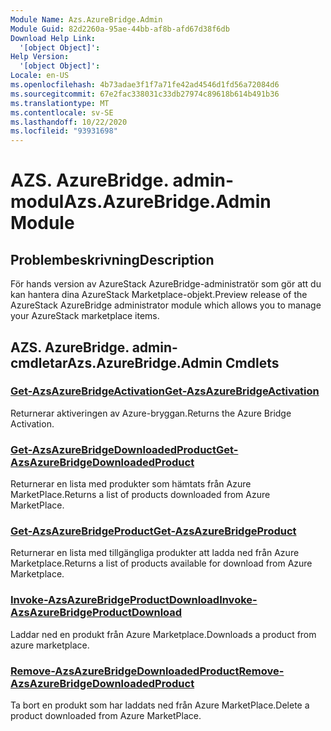 ```yaml
---
Module Name: Azs.AzureBridge.Admin
Module Guid: 82d2260a-95ae-44bb-af8b-afd67d38f6db
Download Help Link:
  '[object Object]': 
Help Version:
  '[object Object]': 
Locale: en-US
ms.openlocfilehash: 4b73adae3f1f7a71fe42ad4546d1fd56a72084d6
ms.sourcegitcommit: 67e2fac338031c33db27974c89618b614b491b36
ms.translationtype: MT
ms.contentlocale: sv-SE
ms.lasthandoff: 10/22/2020
ms.locfileid: "93931698"
---
```

# <span data-ttu-id="d118f-101">AZS. AzureBridge. admin-modul</span><span class="sxs-lookup"><span data-stu-id="d118f-101">Azs.AzureBridge.Admin Module</span></span>
## <span data-ttu-id="d118f-102">Problembeskrivning</span><span class="sxs-lookup"><span data-stu-id="d118f-102">Description</span></span>
<span data-ttu-id="d118f-103">För hands version av AzureStack AzureBridge-administratör som gör att du kan hantera dina AzureStack Marketplace-objekt.</span><span class="sxs-lookup"><span data-stu-id="d118f-103">Preview release of the AzureStack AzureBridge administrator module which allows you to manage your AzureStack marketplace items.</span></span> 

## <span data-ttu-id="d118f-104">AZS. AzureBridge. admin-cmdletar</span><span class="sxs-lookup"><span data-stu-id="d118f-104">Azs.AzureBridge.Admin Cmdlets</span></span>
### [<span data-ttu-id="d118f-105">Get-AzsAzureBridgeActivation</span><span class="sxs-lookup"><span data-stu-id="d118f-105">Get-AzsAzureBridgeActivation</span></span>](Get-AzsAzureBridgeActivation.md)
<span data-ttu-id="d118f-106">Returnerar aktiveringen av Azure-bryggan.</span><span class="sxs-lookup"><span data-stu-id="d118f-106">Returns the Azure Bridge Activation.</span></span>

### [<span data-ttu-id="d118f-107">Get-AzsAzureBridgeDownloadedProduct</span><span class="sxs-lookup"><span data-stu-id="d118f-107">Get-AzsAzureBridgeDownloadedProduct</span></span>](Get-AzsAzureBridgeDownloadedProduct.md)
<span data-ttu-id="d118f-108">Returnerar en lista med produkter som hämtats från Azure MarketPlace.</span><span class="sxs-lookup"><span data-stu-id="d118f-108">Returns a list of products downloaded from Azure MarketPlace.</span></span>

### [<span data-ttu-id="d118f-109">Get-AzsAzureBridgeProduct</span><span class="sxs-lookup"><span data-stu-id="d118f-109">Get-AzsAzureBridgeProduct</span></span>](Get-AzsAzureBridgeProduct.md)
<span data-ttu-id="d118f-110">Returnerar en lista med tillgängliga produkter att ladda ned från Azure Marketplace.</span><span class="sxs-lookup"><span data-stu-id="d118f-110">Returns a list of products available for download from Azure Marketplace.</span></span>

### [<span data-ttu-id="d118f-111">Invoke-AzsAzureBridgeProductDownload</span><span class="sxs-lookup"><span data-stu-id="d118f-111">Invoke-AzsAzureBridgeProductDownload</span></span>](Invoke-AzsAzureBridgeProductDownload.md)
<span data-ttu-id="d118f-112">Laddar ned en produkt från Azure Marketplace.</span><span class="sxs-lookup"><span data-stu-id="d118f-112">Downloads a product from azure marketplace.</span></span>

### [<span data-ttu-id="d118f-113">Remove-AzsAzureBridgeDownloadedProduct</span><span class="sxs-lookup"><span data-stu-id="d118f-113">Remove-AzsAzureBridgeDownloadedProduct</span></span>](Remove-AzsAzureBridgeDownloadedProduct.md)
<span data-ttu-id="d118f-114">Ta bort en produkt som har laddats ned från Azure MarketPlace.</span><span class="sxs-lookup"><span data-stu-id="d118f-114">Delete a product downloaded from Azure MarketPlace.</span></span>

